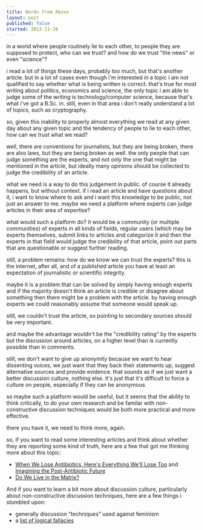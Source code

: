 ```yaml
---
title: Words from Above
layout: post
published: false
started: 2013-11-28
---
```


in a world where people routinely lie to each other, to people they are
supposed to protect, who can we trust? and how do we trust "the news" or
even "science"?

i read a lot of things these days, probably too much, but that's another
article. but in a lot of cases even though i'm interested in a topic i am
not qualified to say whether what is being written is correct. that's
true for most writing about politics, economics and science, the only
topic i am able to judge some of the writing is technology/computer science,
because that's what i've got a B.Sc. in. still, even in that area i don't
really understand a lot of topics, such as cryptography.

so, given this inability to properly almost everything we read at any
given day about any given topic and the tendency of people to lie to each
other, how can we trust what we read?

well, there are conventions for journalists, but they are being broken,
there are also laws, but they are being broken as well. the only people
that can judge something are the experts, and not only the one that might
be mentioned in the article, but ideally many opinions should be collected
to judge the credibility of an article.

what we need is a way to do this judgement in public. of course it already
happens, but without context. if i read an article and have questions about
it, i want to know where to ask and i want this knowledge to be public, not
just an answer to me. maybe we need a platform where experts can judge
articles in their area of expertise?

what would such a platform do? it would be a community (or multiple
communities) of experts in all kinds of fields, regular users (which may be
experts themselves, submit links to articles and categorize it and then the
experts in that field would judge the credibility of that article, point out
parts that are questionable or suggest further reading.

still, a problem remains: how do we know we can trust the experts? this is
the internet, after all, and of a published article you have at least an
expectation of journalistic or scientific integrity.

maybe it is a problem that can be solved by simply having enough experts
and if the majority doesn't think an article is credible or disagree about
something then there might be a problem with the article. by having enough
experts we could reasonably assume that someone would speak up.

still, we couldn't trust the article, so pointing to secondary sources
should be very important.

and maybe the advantage wouldn't be the "credibility rating" by the experts
but the discussion around articles, on a higher level than is currently
possible than in comments.

still, we don't want to give up anonymity because we want to hear dissenting
voices, we just want that they back their statements up, suggest alternative
sources and provide evidence. that sounds as if we just want a better
discussion culture, nothing else. it's just that it's difficult to force a
culture on people, especially if they can be anonymous.

so maybe such a platform would be useful, but it seems that the ability to
think critically, to do your own research and be familar with non-constructive
discussion techniques would be both more practical and more effective.

there you have it, we need to think more, again.

so, if you want to read some interesting articles and think about whether they
are reporting some kind of truth, here are a few that got me thinking more
about this topic:

* [When We Lose Antibiotics, Here's Everything We'll Lose Too][lose-antibiotics]
  and [Imagining the Post-Antibiotic Future][apocalypse-antibiotics]
* [Do We Live in the Matrix?][matrix]

[lose-antibiotics]: http://www.wired.com/wiredscience/2013/11/end-abx/
[apocalypse-antibiotics]: https://medium.com/p/892b57499e77
[matrix]: http://discovermagazine.com/2013/dec/09-do-we-live-in-the-matrix

And if you want to learn a bit more about discussion culture, particularly
about non-constructive discussion techniques, here are a few things i stumbled
upon:

* generally discussion "techniques" used against feminism
* a [list of logical fallacies](https://yourlogicalfallacyis.com/home)

